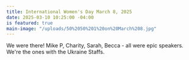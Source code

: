 ```yaml
---
title: International Women's Day March 8, 2025
date: 2025-03-10 10:25:00 -04:00
is featured: true
main-image: "/uploads/50%2050%201%20on%20March%208.jpg"
---
```


We were there! Mike P, Charity, Sarah, Becca - all were epic speakers. We're the ones with the Ukraine Staffs.